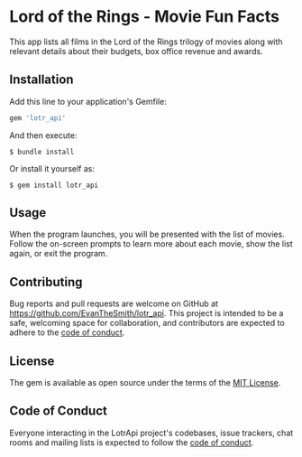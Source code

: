 # Lord of the Rings - Movie Fun Facts

This app lists all films in the Lord of the Rings trilogy of movies along with relevant details about their budgets, box office revenue and awards.

## Installation

Add this line to your application's Gemfile:

```ruby
gem 'lotr_api'
```

And then execute:

    $ bundle install

Or install it yourself as:

    $ gem install lotr_api

## Usage

When the program launches, you will be presented with the list of movies. Follow the on-screen prompts to learn more about each movie, show the list again, or exit the program.

## Contributing

Bug reports and pull requests are welcome on GitHub at https://github.com/EvanTheSmith/lotr_api. This project is intended to be a safe, welcoming space for collaboration, and contributors are expected to adhere to the [code of conduct](https://github.com/EvanTheSmith/lotr_api/blob/master/CODE_OF_CONDUCT.md).

## License

The gem is available as open source under the terms of the [MIT License](https://opensource.org/licenses/MIT).

## Code of Conduct

Everyone interacting in the LotrApi project's codebases, issue trackers, chat rooms and mailing lists is expected to follow the [code of conduct](https://github.com/EvanTheSmith/lotr_api/blob/master/CODE_OF_CONDUCT.md).
